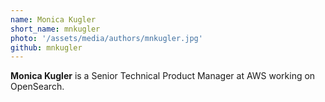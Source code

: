```yaml
---
name: Monica Kugler
short_name: mnkugler
photo: '/assets/media/authors/mnkugler.jpg'
github: mnkugler
---
```


**Monica Kugler** is a Senior Technical Product Manager at AWS working on OpenSearch.